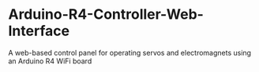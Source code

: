 # Arduino-R4-Controller-Web-Interface
A web-based control panel for operating servos and electromagnets using an Arduino R4 WiFi board

